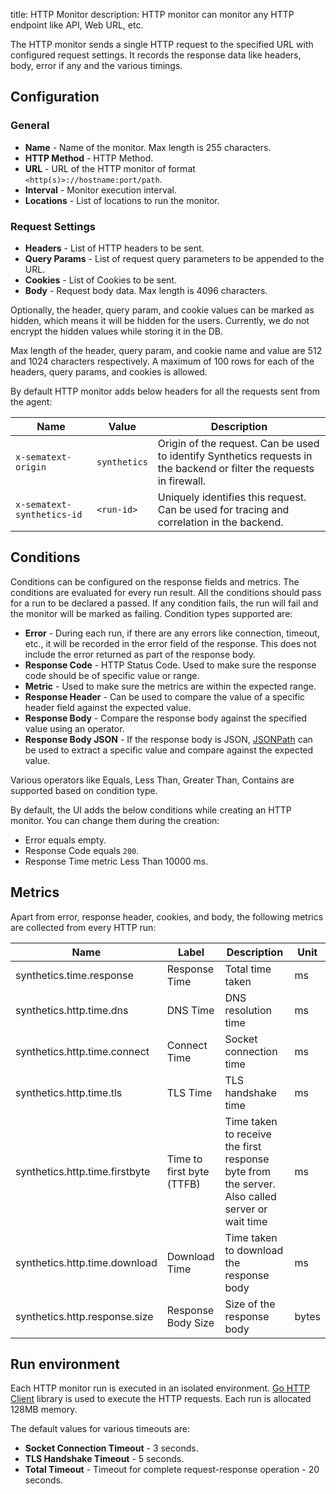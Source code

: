 title: HTTP Monitor
description: HTTP monitor can monitor any HTTP endpoint like API, Web URL, etc. 

The HTTP monitor sends a single HTTP request to the specified URL with configured request settings. It records the response data like headers, body, error if any and the various timings.

## Configuration

### General

* **Name** - Name of the monitor. Max length is 255 characters.
* **HTTP Method** - HTTP Method.
* **URL** - URL of the HTTP monitor of format `<http(s)>://hostname:port/path`.
* **Interval** - Monitor execution interval.
* **Locations** - List of locations to run the monitor.

### Request Settings

* **Headers** - List of HTTP headers to be sent.
* **Query Params** - List of request query parameters to be appended to the URL.
* **Cookies** - List of Cookies to be sent.
* **Body** - Request body data. Max length is 4096 characters.

Optionally, the header, query param, and cookie values can be marked as hidden, which means it will be hidden for the users. Currently, we do not encrypt the hidden values while storing it in the DB.

Max length of the header, query param, and cookie name and value are 512 and 1024 characters respectively. A maximum of 100 rows for each of the headers, query params, and cookies is allowed.

By default HTTP monitor adds below headers for all the requests sent from the agent:

| Name | Value | Description |
|---|---|---|
| `x-sematext-origin`  | `synthetics` | Origin of the request. Can be used to identify Synthetics requests in the backend or filter the requests in firewall.  |
| `x-sematext-synthetics-id`  | `<run-id>` | Uniquely identifies this request. Can be used for tracing and correlation in the backend. |

## Conditions

Conditions can be configured on the response fields and metrics. The conditions are evaluated for every run result. All the conditions should pass for a run to be declared a passed. If any condition fails, the run will fail and the monitor will be marked as failing. Condition types supported are:

* **Error** - During each run, if there are any errors like connection, timeout, etc., it will be recorded in the error field of the response. This does not include the error returned as part of the response body. 
* **Response Code** - HTTP Status Code. Used to make sure the response code should be of specific value or range.
* **Metric** - Used to make sure the metrics are within the expected range. 
* **Response Header** - Can be used to compare the value of a specific header field against the expected value.
* **Response Body** - Compare the response body against the specified value using an operator.
* **Response Body JSON** - If the response body is JSON, [JSONPath](https://github.com/json-path/JsonPath) can be used to extract a specific value and compare against the expected value.

Various operators like Equals, Less Than, Greater Than, Contains are supported based on condition type. 

By default, the UI adds the below conditions while creating an HTTP monitor. You can change them during the creation:

* Error equals empty.
* Response Code equals `200`.
* Response Time metric Less Than 10000 ms.

## Metrics

Apart from error, response header, cookies, and body, the following metrics are collected from every HTTP run:

| Name  | Label  | Description  | Unit  |
|---|---|---|---|
| synthetics.time.response  | Response Time  | Total time taken | ms  |
| synthetics.http.time.dns  | DNS Time  | DNS resolution time | ms |
| synthetics.http.time.connect  |  Connect Time | Socket connection time  | ms |
| synthetics.http.time.tls  | TLS Time  |  TLS handshake time  | ms |
| synthetics.http.time.firstbyte  | Time to first byte (TTFB)  | Time taken to receive the first response byte from the server. Also called server or wait time | ms  |
| synthetics.http.time.download  |  Download Time | Time taken to download the response body  | ms  |
| synthetics.http.response.size  |  Response Body Size | Size of the response body  | bytes  |

## Run environment

Each HTTP monitor run is executed in an isolated environment. [Go HTTP Client](https://golang.org/pkg/net/http/) library is used to execute the HTTP requests. Each run is allocated 128MB memory.

The default values for various timeouts are:

* **Socket Connection Timeout** - 3 seconds.
* **TLS Handshake Timeout** - 5 seconds.
* **Total Timeout** - Timeout for complete request-response operation - 20 seconds.